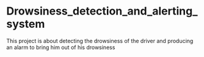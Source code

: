 # Drowsiness_detection_and_alerting_system
This project is about detecting the drowsiness of the driver  and  producing an alarm to bring him out of his drowsiness

